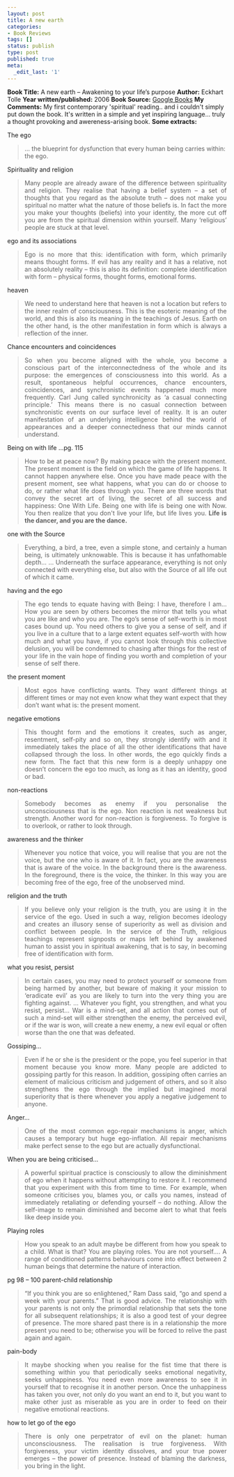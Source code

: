 ```yaml
---
layout: post
title: A new earth
categories:
- Book Reviews
tags: []
status: publish
type: post
published: true
meta:
  _edit_last: '1'
---
```

<strong>Book Title:</strong> A new earth – Awakening to your life’s purpose
<strong> Author:</strong> Eckhart Tolle
<strong> Year written/published:</strong> 2006
<strong> Book Source:</strong> <a href="http://books.google.com/books?id=FqEQAAAACAAJ&amp;dq=A+new+earth+eckhart">Google Books</a>
<strong> My Comments:</strong> My first contemporary 'spiritual' reading.. and i couldn't simply put down the book. It's written in a simple and yet inspiring language... truly a thought provoking and awereness-arising book.
<strong> Some extracts:</strong>

The ego
<blockquote>… the blueprint for dysfunction that every human being carries within: the ego.</blockquote>
Spirituality and religion
<blockquote>
<p style="text-align: justify;">Many people are already aware of the difference between spirituality and religion. They realise that having a belief system – a set of thoughts that you regard as the absolute truth – does not make you spiritual no matter what the nature of those beliefs is. In fact the more you make your thoughts (beliefs) into your identity, the more cut off you are from the spiritual dimension within yourself. Many ‘religious’ people are stuck at that level.</p>
</blockquote>
ego and its associations
<blockquote>
<p style="text-align: justify;">Ego is no more that this: identification with form, which primarily means thought forms. If evil has any reality and it has a relative, not an absolutely reality – this is also its definition: complete identification with form – physical forms, thought forms, emotional forms.</p>
</blockquote>
heaven
<blockquote>
<p style="text-align: justify;">We need to understand here that heaven is not a location but refers to the inner realm of consciousness. This is the esoteric meaning of the world, and this is also its meaning in the teachings of Jesus. Earth on the other hand, is the other manifestation in form which is always a reflection of the inner.</p>
</blockquote>
Chance encounters and coincidences
<blockquote>
<p style="text-align: justify;">So when you become aligned with the whole, you become a conscious part of the interconnectedness of the whole and its purpose: the emergences of consciousness into this world. As a result, spontaneous helpful occurrences, chance encounters, coincidences, and synchronistic events happened much more frequently. Carl Jung called synchronicity as ‘a casual connecting principle.’ This means there is no casual connection between synchronistic events on our surface level of reality. It is an outer manifestation of an underlying intelligence behind the world of appearances and a deeper connectedness that our minds cannot understand.</p>
</blockquote>
Being on with life ...pg. 115
<blockquote>
<p style="text-align: justify;">How to be at peace now? By making peace with the present moment. The present moment is the field on which the game of life happens. It cannot happen anywhere else. Once you have made peace with the present moment, see what happens, what you can do or choose to do, or rather what life does through you. There are three words that convey the secret art of living, the secret of all success and happiness: One With Life. Being one with life is being one with Now. You then realize that you don't live your life, but life lives you. <strong>Life is the dancer, and you are the dance.</strong></p>
</blockquote>
<!--more-->

one with the Source
<blockquote>
<p style="text-align: justify;">Everything, a bird, a tree, even a simple stone, and certainly a human being, is ultimately unknowable. This is because it has unfathomable depth… … Underneath the surface appearance, everything is not only connected with everything else, but also with the Source of all life out of which it came.</p>
</blockquote>
having and the ego
<blockquote>
<p style="text-align: justify;">The ego tends to equate having with Being: I have, therefore I am… How you are seen by others becomes the mirror that tells you what you are like and who you are. The ego’s sense of self-worth is in most cases bound up. You need others to give you a sense of self, and if you live in a culture that to a large extent equates self-worth with how much and what you have, if you cannot look through this collective delusion, you will be condemned to chasing after things for the rest of your life in the vain hope of finding you worth and completion of your sense of self there.</p>
</blockquote>
the present moment
<blockquote>
<p style="text-align: justify;">Most egos have conflicting wants. They want different things at different times or may not even know what they want expect that they don’t want what is: the present moment.</p>
</blockquote>
negative emotions
<blockquote>
<p style="text-align: justify;">This thought form and the emotions it creates, such as anger, resentment, self-pity and so on, they strongly identify with and it immediately takes the place of all the other identifications that have collapsed through the loss. In other words, the ego quickly finds a new form. The fact that this new form is a deeply unhappy one doesn’t concern the ego too much, as long as it has an identity, good or bad.</p>
</blockquote>
non-reactions
<blockquote>
<p style="text-align: justify;">Somebody becomes as enemy if you personalise the unconsciousness that is the ego. Non reaction is not weakness but strength. Another word for non-reaction is forgiveness. To forgive is to overlook, or rather to look through.</p>
</blockquote>
awareness and the thinker
<blockquote>
<p style="text-align: justify;">Whenever you notice that voice, you will realise that you are not the voice, but the one who is aware of it. In fact, you are the awareness that is aware of the voice. In the background there is the awareness. In the foreground, there is the voice, the thinker. In this way you are becoming free of the ego, free of the unobserved mind.</p>
</blockquote>
religion and the truth
<blockquote>
<p style="text-align: justify;">If you believe only your religion is the truth, you are using it in the service of the ego. Used in such a way, religion becomes ideology and creates an illusory sense of superiority as well as division and conflict between people. In the service of the Truth, religious teachings represent signposts or maps left behind by awakened human to assist you in spiritual awakening, that is to say, in becoming free of identification with form.</p>
</blockquote>
what you resist, persist
<blockquote>
<p style="text-align: justify;">In certain cases, you may need to protect yourself or someone from being harmed by another, but beware of making it your mission to ‘eradicate evil’ as you are likely to turn into the very thing you are fighting against. … Whatever you fight, you strengthen, and what you resist, persist… War is a mind-set, and all action that comes out of such a mind-set will either strengthen the enemy, the perceived evil, or if the war is won, will create a new enemy, a new evil equal or often worse than the one that was defeated.</p>
</blockquote>
Gossiping…
<blockquote>
<p style="text-align: justify;">Even if he or she is the president or the pope, you feel superior in that moment because you know more. Many people are addicted to gossiping partly for this reason. In addition, gossiping often carries an element of malicious criticism and judgement of others, and so it also strengthens the ego through the implied but imagined moral superiority that is there whenever you apply a negative judgement to anyone.</p>
</blockquote>
Anger…
<blockquote>
<p style="text-align: justify;">One of the most common ego-repair mechanisms is anger, which causes a temporary but huge ego-inflation. All repair mechanisms make perfect sense to the ego but are actually dysfunctional.</p>
</blockquote>
When you are being criticised…
<blockquote>
<p style="text-align: justify;">A powerful spiritual practice is consciously to allow the diminishment of ego when it happens without attempting to restore it. I recommend that you experiment with this from time to time. For example, when someone criticises you, blames you, or calls you names, instead of immediately retaliating or defending yourself – do nothing. Allow the self-image to remain diminished and become alert to what that feels like deep inside you.</p>
</blockquote>
Playing roles
<blockquote>
<p style="text-align: justify;">How you speak to an adult maybe be different from how you speak to a child. What is that? You are playing roles. You are not yourself…. A range of conditioned patterns behaviours come into effect between 2 human beings that determine the nature of interaction.</p>
</blockquote>
pg 98 – 100 parent-child relationship
<blockquote>
<p style="text-align: justify;">“If you think you are so enlightened,” Ram Dass said, “go and spend a week with your parents.” That is good advice. The relationship with your parents is not only the primordial relationship that sets the tone for all subsequent relationships; it is also a good test of your degree of presence. The more shared past there is in a relationship the more present you need to be; otherwise you will be forced to relive the past again and again.</p>
</blockquote>
pain-body
<blockquote>
<p style="text-align: justify;">It maybe shocking when you realise for the fist time that there is something within you that periodically seeks emotional negativity, seeks unhappiness. You need even more awareness to see it in yourself that to recognise it in another person. Once the unhappiness has taken you over, not only do you want an end to it, but you want to make other just as miserable as you are in order to feed on their negative emotional reactions.</p>
</blockquote>
how to let go of the ego
<blockquote>
<p style="text-align: justify;">There is only one perpetrator of evil on the planet: human unconsciousness. The realisation is true forgiveness. With forgiveness, your victim identity dissolves, and your true power emerges – the power of presence. Instead of blaming the darkness, you bring in the light.</p>
</blockquote>
